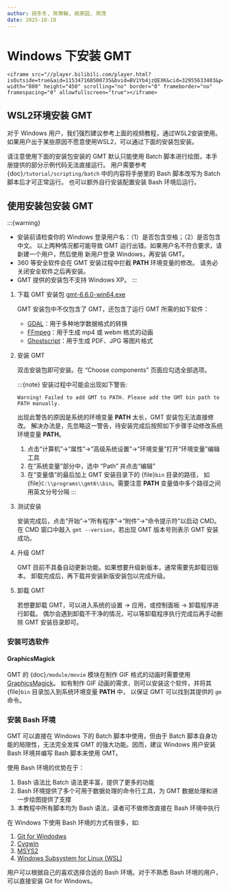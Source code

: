 ```yaml
---
author: 田冬冬, 陈箫翰, 姚家园, 周茂
date: 2025-10-18
---
```


# Windows 下安装 GMT

```{raw} html
<iframe src="//player.bilibili.com/player.html?isOutside=true&aid=115347168500735&bvid=BV1Yb4jzQEXK&cid=32955633403&p=1" width="800" height="450" scrolling="no" border="0" frameborder="no" framespacing="0" allowfullscreen="true"></iframe>
```

## WSL2环境安装 GMT

对于 Windows 用户，我们强烈建议参考上面的视频教程，通过WSL2安装使用。如果用户出于某些原因不愿意使用WSL2，可以通过下面的安装包安装。

请注意使用下面的安装包安装的 GMT 默认只能使用 Batch 脚本进行绘图，本手册提供的部分示例代码无法直接运行。
用户需要参考 {doc}`/tutorial/scripting/batch` 中的内容将手册里的 Bash 脚本改写为 Batch 脚本后才可正常运行。
也可以额外自行安装配置安装 Bash 环境后运行。

## 使用安装包安装 GMT

:::{warning}
- 安装前请检查你的 Windows 登录用户名：（1）是否包含空格；（2）是否包含中文。
  以上两种情况都可能导致 GMT 运行出错。如果用户名不符合要求，请新建一个用户，然后使用
  新用户登录 Windows，再安装 GMT。
- 360 等安全软件会在 GMT 安装过程中拦截 **PATH** 环境变量的修改。
  请务必关闭安全软件之后再安装。
- GMT 提供的安装包不支持 Windows XP。
:::

1. 下载 GMT 安装包 [gmt-6.6.0-win64.exe](https://github.com/GenericMappingTools/gmt/releases/download/6.6.0/gmt-6.6.0-win64.exe)

   GMT 安装包中不仅包含了 GMT，还包含了运行 GMT 所需的如下软件：

   - [GDAL](https://gdal.org/)：用于多种地学数据格式的转换
   - [FFmpeg](https://ffmpeg.org/)：用于生成 mp4 或 webm 格式的动画
   - [Ghostscript](https://www.ghostscript.com/)：用于生成 PDF、JPG 等图片格式

2. 安装 GMT

   双击安装包即可安装。在 “Choose components” 页面应勾选全部选项。

   :::{note}
   安装过程中可能会出现如下警告:

   ```
   Warning! Failed to add GMT to PATH. Please add the GMT bin path to PATH manually.
   ```

   出现此警告的原因是系统的环境变量 **PATH** 太长，GMT 安装包无法直接修改。
   解决办法是，先忽略这一警告，待安装完成后按照如下步骤手动修改系统环境变量 **PATH**。

   1. 点击“计算机”→“属性”→“高级系统设置”→“环境变量”打开“环境变量”编辑工具
   2. 在“系统变量”部分中，选中 “Path” 并点击“编辑”
   3. 在“变量值”的最后加上 GMT 安装目录下的 {file}`bin` 目录的路径，
      如 {file}`C:\\programs\\gmt6\\bin`。需要注意 **PATH** 变量值中多个路径之间用英文分号分隔
   :::

3. 测试安装

   安装完成后，点击“开始”→“所有程序”→“附件”→“命令提示符”以启动 CMD。
   在 CMD 窗口中敲入 `gmt --version`，若出现 GMT 版本号则表示 GMT 安装成功。

4. 升级 GMT

   GMT 目前不具备自动更新功能。如果想要升级新版本，通常需要先卸载旧版本。
   卸载完成后，再下载并安装新版安装包以完成升级。

5. 卸载 GMT

   若想要卸载 GMT，可以进入系统的设置 -> 应用，或控制面板 -> 卸载程序进行卸载。
   偶尔会遇到卸载不干净的情况，可以等卸载程序执行完成后再手动删除 GMT 安装目录即可。

### 安装可选软件

#### GraphicsMagick

GMT 的 {doc}`/module/movie` 模块在制作 GIF 格式的动画时需要使用
[GraphicsMagick](http://www.graphicsmagick.org/)。
如有制作 GIF 动画的需求，则可以安装这个软件，并将其 {file}`bin` 目录加入到系统环境变量 **PATH** 中，
以保证 GMT 可以找到其提供的 `gm` 命令。

### 安装 Bash 环境

GMT 可以直接在 Windows 下的 Batch 脚本中使用，但由于 Batch 脚本自身功能的局限性，无法完全发挥
GMT 的强大功能。因而，建议 Windows 用户安装 Bash 环境并编写 Bash 脚本来使用 GMT。

使用 Bash 环境的优势在于：

1. Bash 语法比 Batch 语法更丰富，提供了更多的功能
2. Bash 环境提供了多个可用于数据处理的命令行工具，为 GMT 数据处理和进一步绘图提供了支撑
3. 本教程中所有脚本均为 Bash 语法，读者可不做修改直接在 Bash 环境中执行

在 Windows 下使用 Bash 环境的方式有很多，如:

1. [Git for Windodws](https://gitforwindows.org/)
2. [Cygwin](https://cygwin.com/)
3. [MSYS2](https://www.msys2.org/)
4. [Windows Subsystem for Linux (WSL)](https://learn.microsoft.com/en-us/windows/wsl/)

用户可以根据自己的喜欢选择合适的 Bash 环境。对于不熟悉 Bash 环境的用户，可以直接安装
Git for Windows。
